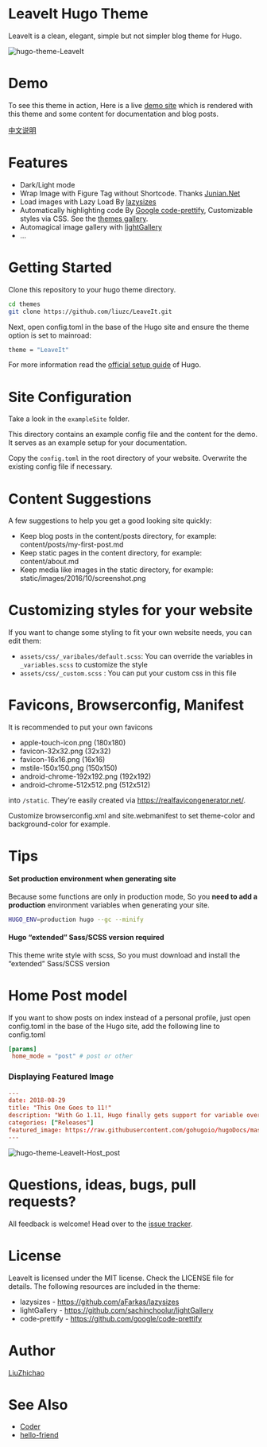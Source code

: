 LeaveIt Hugo Theme
========================

LeaveIt is a clean, elegant, simple but not simpler blog theme for Hugo. 

![hugo-theme-LeaveIt](https://raw.githubusercontent.com/liuzc/LeaveIt/master/images/screenshot.png)

# Demo
To see this theme in action,  Here is a live [demo site](https://liuzhichao.com) which is rendered with this theme and some content for documentation and blog posts.


[中文说明](https://liuzhichao.com/2018/hugo-theme-leaveit/)

# Features

* Dark/Light mode
* Wrap Image with Figure Tag without Shortcode. Thanks [Junian.Net](https://www.junian.net/hugo-image-figure-wrap/)
* Load images with Lazy Load By [lazysizes](https://github.com/aFarkas/lazysizes)
* Automatically highlighting code By [Google code-prettify](https://github.com/google/code-prettify), Customizable styles via CSS. See the [themes gallery](https://rawgit.com/google/code-prettify/master/styles/index.html).
* Automagical image gallery with [lightGallery](https://github.com/sachinchoolur/lightGallery)
* ...

# Getting Started
Clone this repository to your hugo theme directory.

```bash
cd themes
git clone https://github.com/liuzc/LeaveIt.git
```

Next, open config.toml in the base of the Hugo site and ensure the theme option is set to mainroad:
```bash
theme = "LeaveIt"
```
For more information read the [official setup guide](https://gohugo.io/documentation/) of Hugo.

# Site Configuration
Take a look in the `exampleSite` folder.

This directory contains an example config file and the content for the demo. It serves as an example setup for your documentation.

Copy the `config.toml` in the root directory of your website. Overwrite the existing config file if necessary.

# Content Suggestions

A few suggestions to help you get a good looking site quickly:

* Keep blog posts in the content/posts directory, for example: content/posts/my-first-post.md
* Keep static pages in the content directory, for example: content/about.md
* Keep media like images in the static directory, for example: static/images/2016/10/screenshot.png

# Customizing styles for your website

If you want to change some styling to fit your own website needs, you can edit them:

* `assets/css/_varibales/default.scss`:  You can override the variables in `_variables.scss` to customize the style
* `assets/css/_custom.scss` :  You can put your custom css in this file

# Favicons, Browserconfig, Manifest

It is recommended to put your own favicons

* apple-touch-icon.png (180x180)
* favicon-32x32.png (32x32)
* favicon-16x16.png (16x16)
* mstile-150x150.png (150x150)
* android-chrome-192x192.png (192x192)
* android-chrome-512x512.png (512x512)

into `/static`. They’re easily created via https://realfavicongenerator.net/.

Customize browserconfig.xml and site.webmanifest to set theme-color and background-color for example.

# Tips

#### Set production environment when generating site

Because some functions are only in production mode, So you **need to add a production** environment variables when generating your site.
```bash
HUGO_ENV=production hugo --gc --minify
```

#### Hugo “extended” Sass/SCSS version required

This theme write style with scss, So you must download and install the “extended” Sass/SCSS version


# Home Post model
If you want to show posts on index instead of a personal profile, just open config.toml in the base of the Hugo site, add the following line to config.toml
```toml
[params]
 home_mode = "post" # post or other
```

### Displaying Featured Image

```toml
---
date: 2018-08-29
title: "This One Goes to 11!"
description: "With Go 1.11, Hugo finally gets support for variable overwrites in templates!"
categories: ["Releases"]
featured_image: https://raw.githubusercontent.com/gohugoio/hugoDocs/master/content/en/news/0.48-relnotes/featured-hugo-48-poster.png
---
```
![hugo-theme-LeaveIt-Host_post](https://raw.githubusercontent.com/liuzc/LeaveIt/master/images/home_post_mode.jpg)

# Questions, ideas, bugs, pull requests?
All feedback is welcome! Head over to the [issue tracker](https://github.com/liuzc/LeaveIt/issues).

# License
LeaveIt is licensed under the MIT license. Check the LICENSE file for details.
The following resources are included in the theme:

* lazysizes - https://github.com/aFarkas/lazysizes
* lightGallery - https://github.com/sachinchoolur/lightGallery
* code-prettify - https://github.com/google/code-prettify

# Author
[LiuZhichao](https://github.com/liuzc)

# See Also

* [Coder](https://themes.gohugo.io/hugo-coder/)
* [hello-friend](https://themes.gohugo.io/hugo-theme-hello-friend/)
